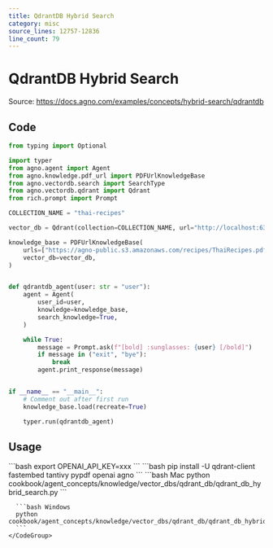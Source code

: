 ```yaml
---
title: QdrantDB Hybrid Search
category: misc
source_lines: 12757-12836
line_count: 79
---
```


# QdrantDB Hybrid Search
Source: https://docs.agno.com/examples/concepts/hybrid-search/qdrantdb



## Code

```python cookbook/agent_concepts/knowledge/vector_dbs/qdrant_db/qdrant_db_hybrid_search.py
from typing import Optional

import typer
from agno.agent import Agent
from agno.knowledge.pdf_url import PDFUrlKnowledgeBase
from agno.vectordb.search import SearchType
from agno.vectordb.qdrant import Qdrant
from rich.prompt import Prompt

COLLECTION_NAME = "thai-recipes"

vector_db = Qdrant(collection=COLLECTION_NAME, url="http://localhost:6333", search_type=SearchType.hybrid)

knowledge_base = PDFUrlKnowledgeBase(
    urls=["https://agno-public.s3.amazonaws.com/recipes/ThaiRecipes.pdf"],
    vector_db=vector_db,
)


def qdrantdb_agent(user: str = "user"):
    agent = Agent(
        user_id=user,
        knowledge=knowledge_base,
        search_knowledge=True,
    )

    while True:
        message = Prompt.ask(f"[bold] :sunglasses: {user} [/bold]")
        if message in ("exit", "bye"):
            break
        agent.print_response(message)


if __name__ == "__main__":
    # Comment out after first run
    knowledge_base.load(recreate=True)

    typer.run(qdrantdb_agent)
```

## Usage

<Steps>
  <Snippet file="create-venv-step.mdx" />

  <Step title="Set your API key">
    ```bash
    export OPENAI_API_KEY=xxx
    ```
  </Step>

  <Step title="Install libraries">
    ```bash
    pip install -U qdrant-client fastembed tantivy pypdf openai agno
    ```
  </Step>

  <Step title="Run Agent">
    <CodeGroup>
      ```bash Mac
      python cookbook/agent_concepts/knowledge/vector_dbs/qdrant_db/qdrant_db_hybrid_search.py
      ```

      ```bash Windows
      python cookbook/agent_concepts/knowledge/vector_dbs/qdrant_db/qdrant_db_hybrid_search.py
      ```
    </CodeGroup>
  </Step>
</Steps>


